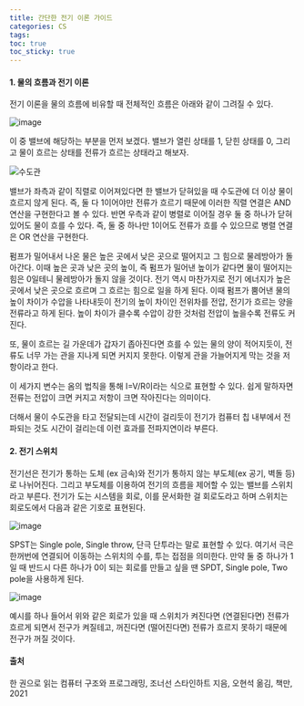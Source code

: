 ```yaml
---
title: 간단한 전기 이론 가이드
categories: CS
tags: 
toc: true
toc_sticky: true
---
```


#### 1. 물의 흐름과 전기 이론

전기 이론을 물의 흐름에 비유할 때 전체적인 흐름은 아래와 같이 그려질 수 있다. 

![image](https://user-images.githubusercontent.com/96677719/150684342-e7419ebb-404c-4a67-bd7a-4ea17b4f4c79.png)

이 중 밸브에 해당하는 부분을 먼저 보겠다. 밸브가 열린 상태를 1, 닫힌 상태를 0, 그리고 물이 흐르는 상태를 전류가 흐르는 상태라고 해보자.

![수도관](https://user-images.githubusercontent.com/96677719/150684663-26d0947e-715d-4dd9-aba4-381360b72e8b.png)

밸브가 좌측과 같이 직렬로 이어져있다면 한 밸브가 닫혀있을 때 수도관에 더 이상 물이 흐르지 않게 된다. 즉, 둘 다 1이어야만 전류가 흐르기 때문에 이러한 직렬 연결은 AND 연산을 구현한다고 볼 수 있다. 반면 우측과 같이 병렬로 이어질 경우 둘 중 하나가 닫혀있어도 물이 흐를 수 있다. 즉, 둘 중 하나만 1이어도 전류가 흐를 수 있으므로 병렬 연결은 OR 연산을 구현한다. 

펌프가 밀어내서 나온 물은 높은 곳에서 낮은 곳으로 떨어지고 그 힘으로 물레방아가 돌아간다. 이때 높은 곳과 낮은 곳의 높이, 즉 펌프가 밀어낸 높이가 같다면 물이 떨어지는 힘은 0일테니 물레방아가 돌지 않을 것이다. 전기 역시 마찬가지로 전기 에너지가 높은 곳에서 낮은 곳으로 흐르며 그 흐르는 힘으로 일을 하게 된다. 이때 펌프가 뿜어낸 물의 높이 차이가 수압을 나타내듯이 전기의 높이 차이인 전위차를 전압, 전기가 흐르는 양을 전류라고 하게 된다. 높이 차이가 클수록 수압이 강한 것처럼 전압이 높을수록 전류도 커진다. 

또, 물이 흐르는 길 가운데가 갑자기 좁아진다면 흐를 수 있는 물의 양이 적어지듯이, 전류도 너무 가는 관을 지나게 되면 커지지 못한다. 이렇게 관을 가늘어지게 막는 것을 저항이라고 한다.

이 세가지 변수는 옴의 법칙을 통해 I=V/R이라는 식으로 표현할 수 있다. 쉽게 말하자면 전류는 전압이 크면 커지고 저항이 크면 작아진다는 의미이다. 

더해서 물이 수도관을 타고 전달되는데 시간이 걸리듯이 전기가 컴퓨터 칩 내부에서 전파되는 것도 시간이 걸리는데 이런 효과를 전파지연이라 부른다. 

#### 2. 전기 스위치


전기선은 전기가 통하는 도체 (ex 금속)와 전기가 통하지 않는 부도체(ex 공기, 벽돌 등)로 나뉘어진다. 그리고 부도체를 이용하여 전기의 흐름을 제어할 수 있는 밸브를 스위치라고 부른다. 전기가 도는 시스템을 회로, 이를 문서화한 걸 회로도라고 하며 스위치는 회로도에서 다음과 같은 기호로 표현된다. 

![image](https://user-images.githubusercontent.com/96677719/150686074-08a25707-80a3-4823-a1a0-e3cfc497d112.png)

SPST는 Single pole, Single throw, 단극 단투라는 말로 표현할 수 있다. 여기서 극은 한꺼번에 연결되어 이동하는 스위치의 수를, 투는 접점을 의미한다. 만약 둘 중 하나가 1일 때 반드시 다른 하나가 0이 되는 회로를 만들고 싶을 땐 SPDT, Single pole, Two pole을 사용하게 된다.

![image](https://user-images.githubusercontent.com/96677719/150686313-b3944aac-a677-4ea0-9da9-1c5ea9335bd0.png)

예시를 하나 들어서 위와 같은 회로가 있을 때 스위치가 켜진다면 (연결된다면) 전류가 흐르게 되면서 전구가 켜질테고, 꺼진다면 (떨어진다면) 전류가 흐르지 못하기 때문에 전구가 꺼질 것이다. 

#### 출처
한 권으로 읽는 컴퓨터 구조와 프로그래밍, 조너선 스타인하트 지음, 오현석 옮김, 책만, 2021
